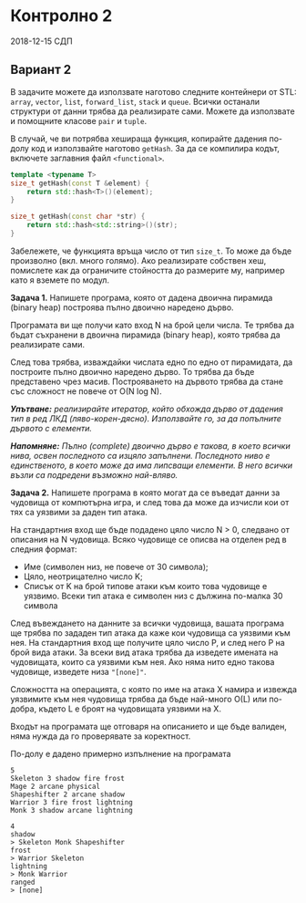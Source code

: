 # Контролно 2

2018-12-15
СДП

## Вариант 2

В задачите можете да използвате наготово следните контейнери от STL: `array`, `vector`, `list`, `forward_list`, `stack` и `queue`. Всички останали структури от данни трябва да реализирате сами. Можете да използвате и помощните класове `pair` и `tuple`.

В случай, че ви потрябва хешираща функция, копирайте дадения по-долу код и използвайте наготово `getHash`. За да се компилира кодът, включете заглавния файл `<functional>`.

```cpp
template <typename T>
size_t getHash(const T &element) {
    return std::hash<T>()(element);
}

size_t getHash(const char *str) {
    return std::hash<std::string>()(str);
}
```

Забележете, че функцията връща число от тип `size_t`. То може да бъде произволно (вкл. много голямо). Ако реализирате собствен хеш, помислете как да ограничите стойността до размерите му, например като я вземете по модул.


**Задача 1.** Напишете програма, която от дадена двоична пирамида (binary heap) построява пълно двоично наредено дърво.

Програмата ви ще получи като вход N на брой цели числа.
Те трябва да бъдат съхранени в двоична пирамида (binary heap), която трябва да реализирате сами.

След това трябва, изваждайки числата едно по едно от пирамидата, да построите пълно двоично наредено дърво.
То трябва да бъде представено чрез масив.
Построяването на дървото трябва да стане със сложност не повече от O(N log N).

***Упътване:** реализирайте итератор, който обхожда дърво от дадения тип в ред ЛКД (ляво-корен-дясно). Използвайте го, за да попълните дървото с елементи.*

***Напомняне:** Пълно (complete) двоично дърво е такова, в което всички нива, освен последното са изцяло запълнени. Последното ниво е единственото, в което може да има липсващи елементи. В него всички възли са подредени възможно най-вляво.*

**Задача 2.** Напишете програма в която могат да се въведат данни за чудовища от компютърна игра, и след това да може да изчисли кои от тях са уязвими за даден тип атака.

На стандартния вход ще бъде подадено цяло число N > 0, следвано от описания на N чудовища.
Всяко чудовище се описва на отделен ред в следния формат:
* Име (символен низ, не повече от 30 символа);
* Цяло, неотрицателно число K;
* Списък от K на брой типове атаки към които това чудовище е уязвимо. Всеки тип атака е символен низ с дължина по-малка 30 символа

След въвеждането на данните за всички чудовища, вашата програма ще трябва по зададен тип атака да каже кои чудовища са уязвими към нея.
На стандартния вход ще получите цяло число P, и след него P на брой вида атаки.
За всеки вид атака трябва да изведете имената на чудовищата, които са уязвими към нея.
Ако няма нито едно такова чудовище, изведете низа `"[none]"`.

Сложността на операцията, с която по име на атака X намира и извежда уязвимите към нея чудовища трябва да бъде най-много O(L) или по-добра, където L е броят на чудовищата уязвими на X.

Входът на програмата ще отговаря на описанието и ще бъде валиден, няма нужда да го проверявате за коректност.

По-долу е дадено примерно изпълнение на програмата
```
5
Skeleton 3 shadow fire frost
Mage 2 arcane physical
Shapeshifter 2 arcane shadow
Warrior 3 fire frost lightning
Monk 3 shadow arcane lightning

4
shadow
> Skeleton Monk Shapeshifter
frost
> Warrior Skeleton
lightning
> Monk Warrior
ranged
> [none]
```